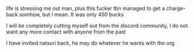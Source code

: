 life is stressing me out man, plus this fucker tbn managed to get a charge-back somhow, but I mean. It was only 450 bucks

I will be completely cutting myself out from the discord community, I do not want any more contact with anyone from the past

I have invited natsuri back, he may do whatever he wants with the org


